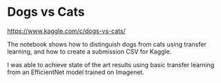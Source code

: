 # Dogs vs Cats

https://www.kaggle.com/c/dogs-vs-cats/

The notebook shows how to distinguish dogs from cats using transfer
learning, and how to create a submission CSV for Kaggle.

I was able to achieve state of the art results using basic
transfer learning from an EfficientNet model trained on
Imagenet.
